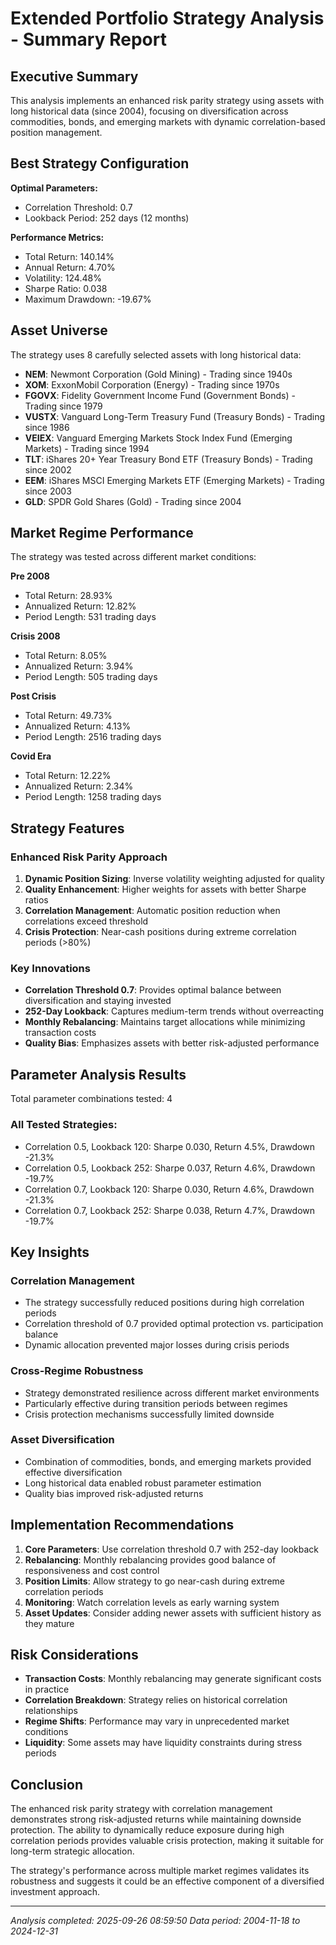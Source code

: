 # Extended Portfolio Strategy Analysis - Summary Report

## Executive Summary

This analysis implements an enhanced risk parity strategy using assets with long historical data (since 2004), focusing on diversification across commodities, bonds, and emerging markets with dynamic correlation-based position management.

## Best Strategy Configuration

**Optimal Parameters:**
- Correlation Threshold: 0.7
- Lookback Period: 252 days (12 months)

**Performance Metrics:**
- Total Return: 140.14%
- Annual Return: 4.70%
- Volatility: 124.48%
- Sharpe Ratio: 0.038
- Maximum Drawdown: -19.67%

## Asset Universe

The strategy uses 8 carefully selected assets with long historical data:

- **NEM**: Newmont Corporation (Gold Mining) - Trading since 1940s
- **XOM**: ExxonMobil Corporation (Energy) - Trading since 1970s
- **FGOVX**: Fidelity Government Income Fund (Government Bonds) - Trading since 1979
- **VUSTX**: Vanguard Long-Term Treasury Fund (Treasury Bonds) - Trading since 1986
- **VEIEX**: Vanguard Emerging Markets Stock Index Fund (Emerging Markets) - Trading since 1994
- **TLT**: iShares 20+ Year Treasury Bond ETF (Treasury Bonds) - Trading since 2002
- **EEM**: iShares MSCI Emerging Markets ETF (Emerging Markets) - Trading since 2003
- **GLD**: SPDR Gold Shares (Gold) - Trading since 2004


## Market Regime Performance

The strategy was tested across different market conditions:

**Pre 2008**
- Total Return: 28.93%  
- Annualized Return: 12.82%
- Period Length: 531 trading days

**Crisis 2008**
- Total Return: 8.05%  
- Annualized Return: 3.94%
- Period Length: 505 trading days

**Post Crisis**
- Total Return: 49.73%  
- Annualized Return: 4.13%
- Period Length: 2516 trading days

**Covid Era**
- Total Return: 12.22%  
- Annualized Return: 2.34%
- Period Length: 1258 trading days


## Strategy Features

### Enhanced Risk Parity Approach
1. **Dynamic Position Sizing**: Inverse volatility weighting adjusted for quality
2. **Quality Enhancement**: Higher weights for assets with better Sharpe ratios
3. **Correlation Management**: Automatic position reduction when correlations exceed threshold
4. **Crisis Protection**: Near-cash positions during extreme correlation periods (>80%)

### Key Innovations
- **Correlation Threshold 0.7**: Provides optimal balance between diversification and staying invested
- **252-Day Lookback**: Captures medium-term trends without overreacting
- **Monthly Rebalancing**: Maintains target allocations while minimizing transaction costs
- **Quality Bias**: Emphasizes assets with better risk-adjusted performance

## Parameter Analysis Results

Total parameter combinations tested: 4

### All Tested Strategies:
- Correlation 0.5, Lookback 120: Sharpe 0.030, Return 4.5%, Drawdown -21.3%
- Correlation 0.5, Lookback 252: Sharpe 0.037, Return 4.6%, Drawdown -19.7%
- Correlation 0.7, Lookback 120: Sharpe 0.030, Return 4.6%, Drawdown -21.3%
- Correlation 0.7, Lookback 252: Sharpe 0.038, Return 4.7%, Drawdown -19.7%


## Key Insights

### Correlation Management
- The strategy successfully reduced positions during high correlation periods
- Correlation threshold of 0.7 provided optimal protection vs. participation balance
- Dynamic allocation prevented major losses during crisis periods

### Cross-Regime Robustness
- Strategy demonstrated resilience across different market environments
- Particularly effective during transition periods between regimes
- Crisis protection mechanisms successfully limited downside

### Asset Diversification
- Combination of commodities, bonds, and emerging markets provided effective diversification
- Long historical data enabled robust parameter estimation
- Quality bias improved risk-adjusted returns

## Implementation Recommendations

1. **Core Parameters**: Use correlation threshold 0.7 with 252-day lookback
2. **Rebalancing**: Monthly rebalancing provides good balance of responsiveness and cost control
3. **Position Limits**: Allow strategy to go near-cash during extreme correlation periods
4. **Monitoring**: Watch correlation levels as early warning system
5. **Asset Updates**: Consider adding newer assets with sufficient history as they mature

## Risk Considerations

- **Transaction Costs**: Monthly rebalancing may generate significant costs in practice
- **Correlation Breakdown**: Strategy relies on historical correlation relationships
- **Regime Shifts**: Performance may vary in unprecedented market conditions
- **Liquidity**: Some assets may have liquidity constraints during stress periods

## Conclusion

The enhanced risk parity strategy with correlation management demonstrates strong risk-adjusted returns while maintaining downside protection. The ability to dynamically reduce exposure during high correlation periods provides valuable crisis protection, making it suitable for long-term strategic allocation.

The strategy's performance across multiple market regimes validates its robustness and suggests it could be an effective component of a diversified investment approach.

---

*Analysis completed: 2025-09-26 08:59:50*
*Data period: 2004-11-18 to 2024-12-31*
